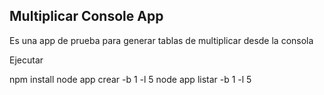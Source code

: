 ## Multiplicar Console App

Es una app de prueba para generar tablas de multiplicar desde la consola

Ejecutar

npm install
node app crear -b 1 -l 5
node app listar -b 1 -l 5
